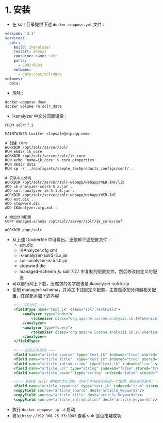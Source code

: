 
# 1. 安装

- 在 solr 目录提供下述 `docker-compose.yml` 文件 : 
```yml
version: '3.1'
services:
  solr:
    build: ikanalyzer
    restart: always
    container_name: solr
    ports:
      - 8983:8983
    volumes:
      - data:/opt/solrdata
volumes:
  data:
```
- 清除 :
```
docker-compose down
docker volume rm solr_data
```

- ikanalyzer 中文分词器镜像 :
```docker
FROM solr:7.2

MAINTAINER Lusifer <topsale@vip.qq.com>

# 创建 Core
WORKDIR /opt/solr/server/solr
RUN mkdir ik_core
WORKDIR /opt/solr/server/solr/ik_core
RUN echo 'name=ik_core' > core.properties
RUN mkdir data
RUN cp -r ../configsets/sample_techproducts_configs/conf/ .

# 安装中文分词
WORKDIR /opt/solr/server/solr-webapp/webapp/WEB-INF/lib
ADD ik-analyzer-solr5-5.x.jar .
ADD solr-analyzer-ik-5.1.0.jar .
WORKDIR /opt/solr/server/solr-webapp/webapp/WEB-INF
ADD ext.dic .
ADD stopword.dic .
ADD IKAnalyzer.cfg.xml .

# 增加分词配置
COPY managed-schema /opt/solr/server/solr/ik_core/conf

WORKDIR /opt/solr
```

- 从上述 Dockerfile 中可看出，还依赖下述配置文件 : 
    - ext.dic
    - IKAnalyzer.cfg.xml
    - ik-analyzer-solr5-5.x.jar
    - solr-analyzer-ik-5.1.0.jar
    - stopword.dic
    - managed-schema 从 solr 7.2.1 中复制的配置文件，然后修改自定义的配置
- 可以自行网上下载，压缩包的名字应该是 ikanalyzer-solr5.zip
- 复制 managed-schema，并添加下述自定义配置，主要是添加分词器相关配置，在尾部添加下述内容
```xml
    <!-- IK分词 -->
    <fieldType name="text_ik" class="solr.TextField">
        <analyzer type="index">
            <tokenizer class="org.apache.lucene.analysis.ik.IKTokenizerFactory" useSmart="false"/>
        </analyzer>
        <analyzer type="query">
            <tokenizer class="org.apache.lucene.analysis.ik.IKTokenizerFactory" useSmart="false"/>
        </analyzer>
    </fieldType>
    
    <!-- 自定义字段域 -->
    <field name="article_source" type="text_ik" indexed="true" stored="true"/>
    <field name="article_title"  type="text_ik" indexed="true" stored="true"/>
    <field name="article_introduction" type="text_ik" indexed="true" stored="true" />
    <field name="article_url" type="string" indexed="false" stored="true" />
    <field name="article_cover" type="string" indexed="false" stored="true" />

    <!-- 复制域（Solr 的搜索优化功能，将多个字段域复制到一个域里，提高查询效率） -->
    <field name="article_keywords" type="text_ik" indexed="true" stored="false" multiValued="true"/>
    <copyField source="article_source" dest="article_keywords"/>
    <copyField source="article_title" dest="article_keywords"/>
    <copyField source="article_introduction" dest="article_keywords"/>
```

- 执行 `docker-compose up -d` 启动
- 访问 `http://192.168.25.33:8983` 查看 solr 是否搭建成功